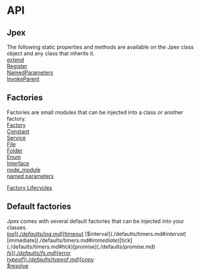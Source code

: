 API
===
Jpex
----
The following static properties and methods are available on the Jpex class object and any class that inherits it.  
[extend](./jpex/extend.md)  
[Register](./jpex/register.md)  
[NamedParameters](./jpex/namedparameters.md)  
[InvokeParent](./jpex/invokeparent.md)  

Factories
---------
Factories are small modules that can be injected into a class or another factory.  
[Factory](./factories/factory.md)  
[Constant](./factories/constant.md)  
[Service](./factories/service.md)  
[File](./factories/file.md)  
[Folder](./factories/folder.md)  
[Enum](./factories/enum.md)  
[Interface](./factories/interface.md)  
[node_module](./factories/node_module.md)  
[named parameters](./factories/named-params.md)  

[Factory Lifecycles](./factories/lifecycles.md)

Default factories
-----------------
Jpex comes with several default factories that can be injected into your classes.  
[$log](./defaults/log.md)  
[$timeout](./defaults/timers.md#$timeout)  
[$interval](./defaults/timers.md#$interval)  
[$immediate](./defaults/timers.md#$immediate)  
[$tick](./defaults/timers.md#$tick)  
[$promise](./defaults/promise.md)  
[$fs](./defaults/fs.md)  
[$error](./defaults/error.md)  
[$typeof](./defaults/typeof.md)  
[$copy](./defaults/copy.md)  
[$resolve](./defaults/resolve.md)
